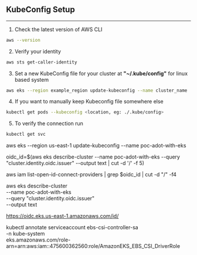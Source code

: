 ## KubeConfig Setup
---
1. Check the latest version of AWS CLI
```sh
aws --version
```
2. Verify your identity
```sh
aws sts get-caller-identity
```

3. Set a new KubeConfig file for your cluster at **"~/.kube/config"** for linux based system
```sh
aws eks --region example_region update-kubeconfig --name cluster_name
```


4. If you want to manually keep Kubeconfig file somewhere else 
```sh
kubectl get pods --kubeconfig <location, eg: ./.kube/config>
```

5. To verify the connection run
```sh
kubectl get svc
```

aws eks --region us-east-1 update-kubeconfig --name poc-adot-with-eks   

oidc_id=$(aws eks describe-cluster --name poc-adot-with-eks --query "cluster.identity.oidc.issuer" --output text | cut -d '/' -f 5)

aws iam list-open-id-connect-providers | grep $oidc_id | cut -d "/" -f4

   
aws eks describe-cluster \
  --name poc-adot-with-eks \
  --query "cluster.identity.oidc.issuer" \
  --output text

https://oidc.eks.us-east-1.amazonaws.com/id/


kubectl annotate serviceaccount ebs-csi-controller-sa \
    -n kube-system \
    eks.amazonaws.com/role-arn=arn:aws:iam::475600362560:role/AmazonEKS_EBS_CSI_DriverRole


